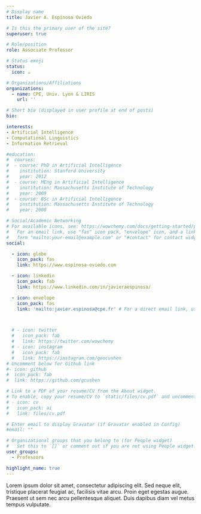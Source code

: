 ```yaml
---
# Display name
title: Javier A. Espinosa Oviedo

# Is this the primary user of the site?
superuser: true

# Role/position
role: Associate Professor

# Status emoji
status:
  icon: ☕️

# Organizations/Affiliations
organizations:
  - name: CPE, Univ. Lyon & LIRIS
    url: ''

# Short bio (displayed in user profile at end of posts)
bio: 

interests:
- Artificial Intelligence
- Computational Linguistics
- Information Retrieval

#education:
#  courses:
#  - course: PhD in Artificial Intelligence
#    institution: Stanford University
#    year: 2012
#  - course: MEng in Artificial Intelligence
#    institution: Massachusetts Institute of Technology
#    year: 2009
#  - course: BSc in Artificial Intelligence
#    institution: Massachusetts Institute of Technology
#    year: 2008

# Social/Academic Networking
# For available icons, see: https://wowchemy.com/docs/getting-started/page-builder/#icons
#   For an email link, use "fas" icon pack, "envelope" icon, and a link in the
#   form "mailto:your-email@example.com" or "#contact" for contact widget.
social:

  - icon: globe
    icon_pack: fas
    link: https://www.espinosa-oviedo.com

  - icon: linkedin
    icon_pack: fab
    link: https://www.linkedin.com/in/javieraespinosa/

  - icon: envelope
    icon_pack: fas
    link: 'mailto:javier.espinosa@cpe.fr' # For a direct email link, use "mailto:test@example.org".



  # - icon: twitter
  #   icon_pack: fab
  #   link: https://twitter.com/wowchemy
  # - icon: instagram
  #   icon_pack: fab
  #   link: https://instagram.com/geocushen
# Uncomment below for Github link
#- icon: github
#  icon_pack: fab
#  link: https://github.com/gcushen

# Link to a PDF of your resume/CV from the About widget.
# To enable, copy your resume/CV to `static/files/cv.pdf` and uncomment the lines below.
# - icon: cv
#   icon_pack: ai
#   link: files/cv.pdf

# Enter email to display Gravatar (if Gravatar enabled in Config)
#email: ""

# Organizational groups that you belong to (for People widget)
#   Set this to `[]` or comment out if you are not using People widget.
user_groups:
  - Professors

highlight_name: true
---
```


Lorem ipsum dolor sit amet, consectetur adipiscing elit. Sed neque elit, tristique placerat feugiat ac, facilisis vitae arcu. Proin eget egestas augue. Praesent ut sem nec arcu pellentesque aliquet. Duis dapibus diam vel metus tempus vulputate.